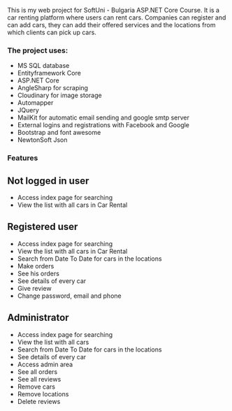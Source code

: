 This is my web project for SoftUni - Bulgaria ASP.NET Core Course. It is a car renting platform where users can rent cars. 
Companies can register and can add cars, they can add their offered services and the locations from which clients can pick up cars. 

### The project uses:
- MS SQL database
- Entityframework Core
- ASP.NET Core
- AngleSharp for scraping
- Cloudinary for image storage
- Automapper
- JQuery
- MailKit for automatic email sending and google smtp server
- External logins and registrations with Facebook and Google
- Bootstrap and font awesome
- NewtonSoft Json

### Features
## Not logged in user
- Access index page for searching
- View the list with all cars in Car Rental
## Registered user
- Access index page for searching
- View the list with all cars in Car Rental
- Search from Date To Date for cars in the locations
- Make orders
- See his orders
- See details of every car
- Give review
- Change password, email and phone
## Administrator
- Access index page for searching
- View the list with all cars
- Search from Date To Date for cars in the locations
- See details of every car
- Access admin area
- See all orders
- See all reviews
- Remove cars
- Remove locations
- Delete reviews
